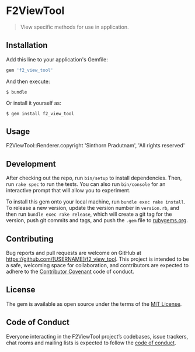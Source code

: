 # F2ViewTool

> View specific methods for use in application.

## Installation

Add this line to your application's Gemfile:

```ruby
gem 'f2_view_tool'
```

And then execute:

    $ bundle

Or install it yourself as:

    $ gem install f2_view_tool

## Usage

F2ViewTool::Renderer.copyright 'Sinthorn Pradutnam', 'All rights reserved'

## Development

After checking out the repo, run `bin/setup` to install dependencies. Then, run `rake spec` to run the tests. You can also run `bin/console` for an interactive prompt that will allow you to experiment.

To install this gem onto your local machine, run `bundle exec rake install`. To release a new version, update the version number in `version.rb`, and then run `bundle exec rake release`, which will create a git tag for the version, push git commits and tags, and push the `.gem` file to [rubygems.org](https://rubygems.org).

## Contributing

Bug reports and pull requests are welcome on GitHub at https://github.com/[USERNAME]/f2_view_tool. This project is intended to be a safe, welcoming space for collaboration, and contributors are expected to adhere to the [Contributor Covenant](http://contributor-covenant.org) code of conduct.

## License

The gem is available as open source under the terms of the [MIT License](https://opensource.org/licenses/MIT).

## Code of Conduct

Everyone interacting in the F2ViewTool project’s codebases, issue trackers, chat rooms and mailing lists is expected to follow the [code of conduct](https://github.com/[USERNAME]/f2_view_tool/blob/master/CODE_OF_CONDUCT.md).
